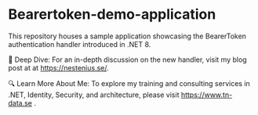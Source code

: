 # Bearertoken-demo-application

This repository houses a sample application showcasing the BearerToken authentication handler introduced in .NET 8.

📖 Deep Dive: For an in-depth discussion on the new handler, visit my blog post at at <a href="https://nestenius.se/" target="_blank">https://nestenius.se/</a>.

🔍 Learn More About Me: To explore my training and consulting services in .NET, Identity, Security, and architecture, please visit <a href="https://www.tn-data.se " target="_blank">https://www.tn-data.se </a>.

